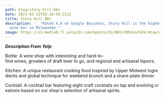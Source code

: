 ```yaml
---
path: blog/story-hill-bkc
date: 2021-03-13T03:18:59.311Z
title: Story Hill BKC
description: '  "Rated 4.8 on Google Business, Story Hill is the highest-rated
  wine bar in Milwaukee."'
image: https://s3-media0.fl.yelpcdn.com/bphoto/9jcHHlsY0h4zo7kXkr4tqw/o.jpg
---
```

***Description From Yelp***: <!--StartFragment-->

Bottle: A wine shop with interesting and hard-to-find wines, growlers of draft beer to go, and regional and artisanal liquors.

Kitchen: A unique restaurant cooking food inspired by Upper Midwest ingredients and global technique for weekend brunch and a share-plate dinner. 

Cocktail: A cocktail bar featuring eight craft cocktails on tap and evolving creations based on our shop's selection of artisanal spirits.

<!--EndFragment-->